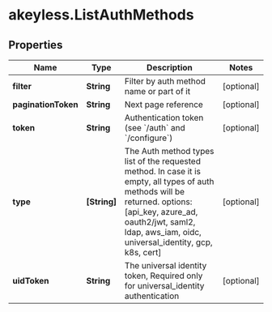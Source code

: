 # akeyless.ListAuthMethods

## Properties

Name | Type | Description | Notes
------------ | ------------- | ------------- | -------------
**filter** | **String** | Filter by auth method name or part of it | [optional] 
**paginationToken** | **String** | Next page reference | [optional] 
**token** | **String** | Authentication token (see &#x60;/auth&#x60; and &#x60;/configure&#x60;) | [optional] 
**type** | **[String]** | The Auth method types list of the requested method. In case it is empty, all types of auth methods will be returned. options: [api_key, azure_ad, oauth2/jwt, saml2, ldap, aws_iam, oidc, universal_identity, gcp, k8s, cert] | [optional] 
**uidToken** | **String** | The universal identity token, Required only for universal_identity authentication | [optional] 


